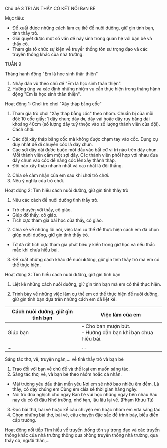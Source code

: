 Chủ đề
3
TRI ÂN THẦY CÔ
KẾT NỐI BẠN BÈ

Mục tiêu:
* Đề xuất được những cách làm cụ thể để nuôi dưỡng, giữ gìn tình bạn, tình thầy trò.
* Giải quyết được một số vấn đề nảy sinh trong quan hệ với bạn bè và thầy cô.
* Tham gia tổ chức sự kiện về truyền thống tôn sư trọng đạo và các truyền thống khác của nhà trường.

TUẦN 9

Tháng hành động "Em là học sinh thân thiện"
1. Nhảy dân vũ theo chủ đề "Em là học sinh thân thiện".
2. Hưởng ứng và xác định những nhiệm vụ cần thực hiện trong tháng hành động "Em là học sinh thân thiện".

Hoạt động 1: Chơi trò chơi "Xây tháp bằng cốc"
1. Tham gia trò chơi "Xây tháp bằng cốc" theo nhóm.
Chuẩn bị của mỗi đội: 10 cốc giấy; 1 dây chun; dây dù, dây vải hoặc dây ruy băng dài khoảng 40cm (số lượng dây tuỳ thuộc vào số lượng thành viên của đội).
Cách chơi:
* Các đội xây tháp bằng cốc mà không được chạm tay vào cốc. Dụng cụ duy nhất để di chuyển cốc là dây chun.
* Các sợi dây dài được buộc một đầu vào bất cứ vị trí nào trên dây chun. Mỗi thành viên cầm một sợi dây. Các thành viên phối hợp với nhau đưa dây chun vào cốc để nâng cốc lên xây thành tháp.
* Đội nào xây tháp nhanh nhất và cao nhất là đội thắng.
2. Chia sẻ cảm nhận của em sau khi chơi trò chơi.
3. Nêu ý nghĩa của trò chơi.

Hoạt động 2: Tìm hiểu cách nuôi dưỡng, giữ gìn tình thầy trò
1. Nêu các cách để nuôi dưỡng tình thầy trò.
* Trò chuyện với thầy, cô giáo.
* Giúp đỡ thầy, cô giáo.
* Tích cực tham gia bài học của thầy, cô giáo.
2. Chia sẻ về những lời nói, việc làm cụ thể để thực hiện cách em đã chọn giúp nuôi dưỡng, giữ gìn tình thầy trò.
* Tớ đã rất tích cực tham gia phát biểu ý kiến trong giờ học và nếu thắc mắc khi chưa hiểu bài.
3. Đề xuất những cách khác để nuôi dưỡng, giữ gìn tình thầy trò mà em có thể thực hiện.

Hoạt động 3: Tìm hiểu cách nuôi dưỡng, giữ gìn tình bạn
1. Liệt kê những cách nuôi dưỡng, giữ gìn tình bạn mà em có thể thực hiện.

2. Trình bày về những việc làm cụ thể em có thể thực hiện để nuôi dưỡng, giữ gìn tình bạn dựa trên những cách em đã liệt kê.

| Cách nuôi dưỡng, giữ gìn tình bạn | Việc làm của em |
|---|---|
| Giúp bạn | – Cho bạn mượn bút.<br>– Hướng dẫn bạn khi bạn chưa hiểu bài. |
| ... | ... |

Sáng tác thơ, vẽ, truyện ngắn,... về tình thầy trò và bạn bè
1. Trao đổi với bạn về chủ đề và thể loại em muốn sáng tác.
2. Sáng tác thơ, vẽ, và bạn bè theo nhóm hoặc cá nhân.
* Mái trường yêu dấu thân mến yêu
Nơi em sẽ nhớ bao nhiêu êm đềm.
Là thầy, cô dạy chúng em
Cùng em chia sẻ thời gian hằng ngày.
* Nơi trò đùa nghịch cho ngày
Bạn bè vui học những ngày bên nhau
Sau này dù có đi đâu
Nhớ trường, nhớ bạn, lâu lâu lại về.
(Phạm Khưu Tú)
3. Đọc bài thơ, bài vẽ hoặc kể câu chuyện em hoặc nhóm em vừa sáng tác.
4. Chọn những bài thơ, bài vẽ, câu chuyện đặc sắc để trình bày, biểu diễn cấp trường.

Hoạt động nối tiếp
Tìm hiểu về truyền thống tôn sư trọng đạo và các truyền thống khác của nhà trường thông qua phòng truyền thống nhà trường, qua thầy cô, người thân,...
